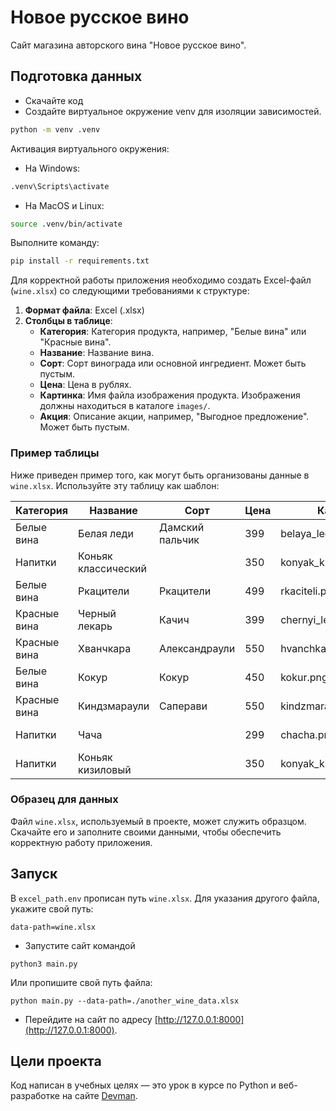 # Новое русское вино

Сайт магазина авторского вина "Новое русское вино".

## Подготовка данных

- Скачайте код
- Создайте виртуальное окружение venv для изоляции зависимостей.

```bash
python -m venv .venv
```

Активация виртуального окружения:
- На Windows:
```bash
.venv\Scripts\activate
```
- На MacOS и Linux:
```bash
source .venv/bin/activate
```

Выполните команду:
```bash
pip install -r requirements.txt
```



Для корректной работы приложения необходимо создать Excel-файл (`wine.xlsx`) со следующими требованиями к структуре:

1. **Формат файла**: Excel (.xlsx)
2. **Столбцы в таблице**:
   - **Категория**: Категория продукта, например, "Белые вина" или "Красные вина".
   - **Название**: Название вина.
   - **Сорт**: Сорт винограда или основной ингредиент. Может быть пустым.
   - **Цена**: Цена в рублях.
   - **Картинка**: Имя файла изображения продукта. Изображения должны находиться в каталоге `images/`.
   - **Акция**: Описание акции, например, "Выгодное предложение". Может быть пустым.

### Пример таблицы

Ниже приведен пример того, как могут быть организованы данные в `wine.xlsx`. Используйте эту таблицу как шаблон:

| Категория    | Название           | Сорт          | Цена | Картинка                | Акция                 |
|--------------|--------------------|---------------|------|-------------------------|-----------------------|
| Белые вина   | Белая леди         | Дамский пальчик | 399  | belaya_ledi.png        | Выгодное предложение  |
| Напитки      | Коньяк классический|               | 350  | konyak_klassicheskyi.png |                       |
| Белые вина   | Ркацители          | Ркацители     | 499  | rkaciteli.png           |                       |
| Красные вина | Черный лекарь      | Качич         | 399  | chernyi_lekar.png       |                       |
| Красные вина | Хванчкара          | Александраули | 550  | hvanchkara.png          |                       |
| Белые вина   | Кокур              | Кокур         | 450  | kokur.png               |                       |
| Красные вина | Киндзмараули       | Саперави      | 550  | kindzmarauli.png        |                       |
| Напитки      | Чача               |               | 299  | chacha.png              | Выгодное предложение  |
| Напитки      | Коньяк кизиловый   |               | 350  | konyak_kizilovyi.png    |                       |

### Образец для данных

Файл `wine.xlsx`, используемый в проекте, может служить образцом. Скачайте его и заполните своими данными, чтобы обеспечить корректную работу приложения.

## Запуск
В `excel_path.env` прописан путь `wine.xlsx`. Для указания другого файла, укажите свой путь:
```
data-path=wine.xlsx
```

- Запустите сайт командой
```
python3 main.py
```
Или пропишите свой путь файла:
```
python main.py --data-path=./another_wine_data.xlsx
```
- Перейдите на сайт по адресу [http://127.0.0.1:8000](http://127.0.0.1:8000).

## Цели проекта

Код написан в учебных целях — это урок в курсе по Python и веб-разработке на сайте [Devman](https://dvmn.org).

